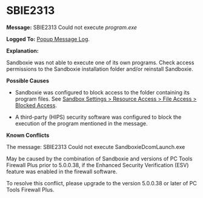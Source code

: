 # SBIE2313

**Message:** SBIE2313 Could not execute _program.exe_

**Logged To:** [Popup Message Log](PopupMessageLog.md).

**Explanation:**

Sandboxie was not able to execute one of its own programs. Check access permissions to the Sandboxie installation folder and/or reinstall Sandboxie.

**Possible Causes**

*   Sandboxie was configured to block access to the folder containing its program files. See [Sandbox Settings > Resource Access > File Access > Blocked Access](ResourceAccessSettings.md#file-access--blocked-access).

*   A third-party (HIPS) security software was configured to block the execution of the program mentioned in the message.

**Known Conflicts**

The message: SBIE2313 Could not execute SandboxieDcomLaunch.exe

May be caused by the combination of Sandboxie and versions of PC Tools Firewall Plus prior to 5.0.0.38, if the Enhanced Security Verification (ESV) feature was enabled in the firewall software.

To resolve this conflict, please upgrade to the version 5.0.0.38 or later of PC Tools Firewall Plus.
